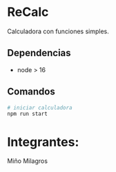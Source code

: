 # ReCalc

Calculadora con funciones simples.

## Dependencias

- node > 16

## Comandos

```bash
# iniciar calculadora
npm run start
```
# Integrantes:

Miño Milagros

